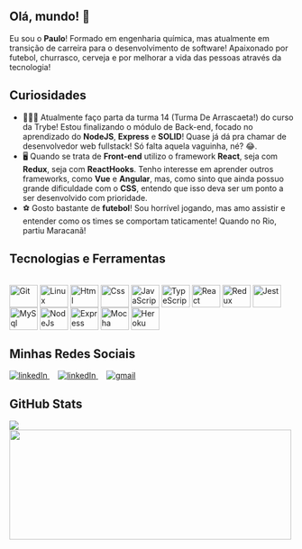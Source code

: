 ## Olá, mundo! 👋

<div>
Eu sou o <strong>Paulo</strong>! Formado em engenharia química, mas atualmente em transição de carreira para o desenvolvimento de software! Apaixonado por futebol, churrasco, cerveja e por melhorar a vida das pessoas através da tecnologia!
</div>

## Curiosidades

<ul>
  <li>👨🏻‍💻 Atualmente faço parta da turma 14 (Turma De Arrascaeta!) do curso da Trybe! Estou finalizando o módulo de Back-end, focado no aprendizado do <strong>NodeJS</strong>, <strong>Express</strong> e <strong>SOLID</strong>! Quase já dá pra chamar de desenvolvedor web fullstack! Só falta aquela vaguinha, né? 😂.</li>
  <li>🖥️ Quando se trata de <strong>Front-end</strong> utilizo o framework <strong>React</strong>, seja com <strong>Redux</strong>, seja com <strong>ReactHooks</strong>. Tenho interesse em aprender outros frameworks, como <strong>Vue</strong> e <strong>Angular</strong>, mas, como sinto que ainda possuo grande dificuldade com o <strong>CSS</strong>, entendo que isso deva ser um ponto a ser desenvolvido com prioridade.</li>
  <li>⚽ Gosto bastante de <strong>futebol</strong>! Sou horrível jogando, mas amo assistir e entender como os times se comportam taticamente! Quando no Rio, partiu Maracanã!</li>
</ul>

## Tecnologias e Ferramentas

<div style="display: inline_block"><br>
  <img align="center" alt="Git" height="40" width="50" src="https://cdn.jsdelivr.net/gh/devicons/devicon/icons/git/git-original.svg"> 
  <img align="center" alt="Linux" height="40" width="50" src="https://cdn.jsdelivr.net/gh/devicons/devicon/icons/linux/linux-original.svg">
  <img align="center" alt="Html" height="40" width="50" src="https://cdn.jsdelivr.net/gh/devicons/devicon/icons/html5/html5-plain-wordmark.svg">
  <img align="center" alt="Css" height="40" width="50" src="https://cdn.jsdelivr.net/gh/devicons/devicon/icons/css3/css3-plain-wordmark.svg">
  <img align="center" alt="JavaScript" height="40" width="50" src="https://cdn.jsdelivr.net/gh/devicons/devicon/icons/javascript/javascript-original.svg">
  <img align="center" alt="TypeScript" height="40" width="50" src="https://cdn.jsdelivr.net/gh/devicons/devicon/icons/typescript/typescript-original.svg">
  <img align="center" alt="React" height="40" width="50" src="https://cdn.jsdelivr.net/gh/devicons/devicon/icons/react/react-original-wordmark.svg">
  <img align="center" alt="Redux" height="40" width="50" src="https://cdn.jsdelivr.net/gh/devicons/devicon/icons/redux/redux-original.svg">
  <img align="center" alt="Jest" height="40" width="50" src="https://cdn.jsdelivr.net/gh/devicons/devicon/icons/jest/jest-plain.svg">
  <img align="center" alt="MySql" height="40" width="50" src="https://cdn.jsdelivr.net/gh/devicons/devicon/icons/mysql/mysql-original-wordmark.svg">
  <img align="center" alt="NodeJs" height="40" width="50" src="https://cdn.jsdelivr.net/gh/devicons/devicon/icons/nodejs/nodejs-original.svg">
  <img align="center" alt="Express" height="40" width="50" src="https://cdn.jsdelivr.net/gh/devicons/devicon/icons/express/express-original.svg">
  <img align="center" alt="Mocha" height="40" width="50" src="https://cdn.jsdelivr.net/gh/devicons/devicon/icons/mocha/mocha-plain.svg">
  <img align="center" alt="Heroku" height="40" width="50" src="https://cdn.jsdelivr.net/gh/devicons/devicon/icons/heroku/heroku-plain-wordmark.svg">
</div>

## Minhas Redes Sociais

<div>
  <a style="margin-right: 15px;" href="https://www.linkedin.com/in/pauloviniciusfrancaveiga/" target="_blank">
  <img alt="linkedIn" src="https://img.shields.io/badge/LinkedIn-0077B5?style=for-the-badge&logo=linkedin&logoColor=white" />
  </a>
  <a style="margin-right: 15px;" href="https://twitter.com/PauloVinciusFr1" target="_blank">
    <img alt="linkedIn" src="https://img.shields.io/badge/Twitter-1DA1F2?style=for-the-badge&logo=twitter&logoColor=white" />
  </a>
  <a style="margin-right: 15px;" href="mailto:paulovinicius.franca@gmail.com" target="_blank">
    <img alt="gmail" src="https://img.shields.io/badge/Gmail-D14836?style=for-the-badge&logo=gmail&logoColor=white" />
  </a>
</div>

## GitHub Stats

<div>
  <a href="https://github.com/anuraghazra/github-readme-stats" rel="noopener noreferrer" target="_blank">
    <img align="center" src="https://github-readme-stats.vercel.app/api?username=PauloVeiga14&show_icons=true&theme=blue-green" />
  </a>

  <a href="https://github.com/anuraghazra/github-readme-stats" rel="noopener noreferrer" target="_blank" target="_blank">
    <img height="195" width="500" align="center" src="https://github-readme-stats.vercel.app/api/top-langs/?username=PauloVeiga14&layout=compact&theme=blue-green" />
  </a>
<div>

